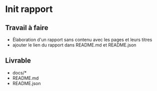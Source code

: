 # Init rapport

## Travail à faire
- Élaboration d'un rapport sans contenu avec les pages et leurs titres
- ajouter le lien du rapport dans README.md et README.json

## Livrable
- docs/*
- README.md
- README.json